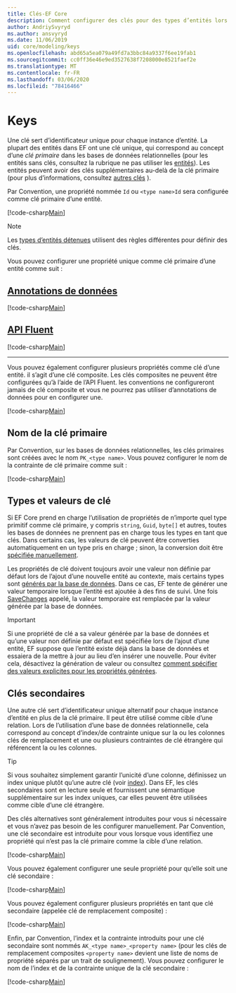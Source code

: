 ```yaml
---
title: Clés-EF Core
description: Comment configurer des clés pour des types d’entités lors de l’utilisation de Entity Framework Core
author: AndriySvyryd
ms.author: ansvyryd
ms.date: 11/06/2019
uid: core/modeling/keys
ms.openlocfilehash: abd65a5ea079a49fd7a3bbc84a9337f6ee19fab1
ms.sourcegitcommit: cc0ff36e46e9ed3527638f7208000e8521faef2e
ms.translationtype: MT
ms.contentlocale: fr-FR
ms.lasthandoff: 03/06/2020
ms.locfileid: "78416466"
---
```

# <a name="keys"></a>Keys

Une clé sert d’identificateur unique pour chaque instance d’entité. La plupart des entités dans EF ont une clé unique, qui correspond au concept d’une *clé primaire* dans les bases de données relationnelles (pour les entités sans clés, consultez la rubrique ne pas utiliser les [entités](xref:core/modeling/keyless-entity-types)). Les entités peuvent avoir des clés supplémentaires au-delà de la clé primaire (pour plus d’informations, consultez [autres clés](#alternate-keys) ).

Par Convention, une propriété nommée `Id` ou `<type name>Id` sera configurée comme clé primaire d’une entité.

[!code-csharp[Main](../../../samples/core/Modeling/Conventions/KeyId.cs?name=KeyId&highlight=3,11)]

> [!NOTE]
> Les [types d’entités détenues](xref:core/modeling/owned-entities) utilisent des règles différentes pour définir des clés.

Vous pouvez configurer une propriété unique comme clé primaire d’une entité comme suit :

## <a name="data-annotations"></a>[Annotations de données](#tab/data-annotations)

[!code-csharp[Main](../../../samples/core/Modeling/DataAnnotations/KeySingle.cs?name=KeySingle&highlight=3)]

## <a name="fluent-api"></a>[API Fluent](#tab/fluent-api)

[!code-csharp[Main](../../../samples/core/Modeling/FluentAPI/KeySingle.cs?name=KeySingle&highlight=4)]

***

Vous pouvez également configurer plusieurs propriétés comme clé d’une entité. il s’agit d’une clé composite. Les clés composites ne peuvent être configurées qu’à l’aide de l’API Fluent. les conventions ne configureront jamais de clé composite et vous ne pourrez pas utiliser d’annotations de données pour en configurer une.

[!code-csharp[Main](../../../samples/core/Modeling/FluentAPI/KeyComposite.cs?name=KeyComposite&highlight=4)]

## <a name="primary-key-name"></a>Nom de la clé primaire

Par Convention, sur les bases de données relationnelles, les clés primaires sont créées avec le nom `PK_<type name>`. Vous pouvez configurer le nom de la contrainte de clé primaire comme suit :

[!code-csharp[Main](../../../samples/core/Modeling/FluentAPI/KeyName.cs?name=KeyName&highlight=5)]

## <a name="key-types-and-values"></a>Types et valeurs de clé

Si EF Core prend en charge l’utilisation de propriétés de n’importe quel type primitif comme clé primaire, y compris `string`, `Guid`, `byte[]` et autres, toutes les bases de données ne prennent pas en charge tous les types en tant que clés. Dans certains cas, les valeurs de clé peuvent être converties automatiquement en un type pris en charge ; sinon, la conversion doit être [spécifiée manuellement](xref:core/modeling/value-conversions).

Les propriétés de clé doivent toujours avoir une valeur non définie par défaut lors de l’ajout d’une nouvelle entité au contexte, mais certains types sont [générés par la base de données](xref:core/modeling/generated-properties). Dans ce cas, EF tente de générer une valeur temporaire lorsque l’entité est ajoutée à des fins de suivi. Une fois [SaveChanges](/dotnet/api/Microsoft.EntityFrameworkCore.DbContext.SaveChanges) appelé, la valeur temporaire est remplacée par la valeur générée par la base de données.

> [!Important]
> Si une propriété de clé a sa valeur générée par la base de données et qu’une valeur non définie par défaut est spécifiée lors de l’ajout d’une entité, EF suppose que l’entité existe déjà dans la base de données et essaiera de la mettre à jour au lieu d’en insérer une nouvelle. Pour éviter cela, désactivez la génération de valeur ou consultez [comment spécifier des valeurs explicites pour les propriétés générées](../saving/explicit-values-generated-properties.md).

## <a name="alternate-keys"></a>Clés secondaires

Une autre clé sert d’identificateur unique alternatif pour chaque instance d’entité en plus de la clé primaire. Il peut être utilisé comme cible d’une relation. Lors de l’utilisation d’une base de données relationnelle, cela correspond au concept d’index/de contrainte unique sur la ou les colonnes clés de remplacement et une ou plusieurs contraintes de clé étrangère qui référencent la ou les colonnes.

> [!TIP]
> Si vous souhaitez simplement garantir l’unicité d’une colonne, définissez un index unique plutôt qu’une autre clé (voir [index](indexes.md)). Dans EF, les clés secondaires sont en lecture seule et fournissent une sémantique supplémentaire sur les index uniques, car elles peuvent être utilisées comme cible d’une clé étrangère.

Des clés alternatives sont généralement introduites pour vous si nécessaire et vous n’avez pas besoin de les configurer manuellement. Par Convention, une clé secondaire est introduite pour vous lorsque vous identifiez une propriété qui n’est pas la clé primaire comme la cible d’une relation.

[!code-csharp[Main](../../../samples/core/Modeling/Conventions/AlternateKey.cs?name=AlternateKey&highlight=12)]

Vous pouvez également configurer une seule propriété pour qu’elle soit une clé secondaire :

[!code-csharp[Main](../../../samples/core/Modeling/FluentAPI/AlternateKeySingle.cs?name=AlternateKeySingle&highlight=4)]

Vous pouvez également configurer plusieurs propriétés en tant que clé secondaire (appelée clé de remplacement composite) :

[!code-csharp[Main](../../../samples/core/Modeling/FluentAPI/AlternateKeyComposite.cs?name=AlternateKeyComposite&highlight=4)]

Enfin, par Convention, l’index et la contrainte introduits pour une clé secondaire sont nommés `AK_<type name>_<property name>` (pour les clés de remplacement composites `<property name>` devient une liste de noms de propriété séparés par un trait de soulignement). Vous pouvez configurer le nom de l’index et de la contrainte unique de la clé secondaire :

[!code-csharp[Main](../../../samples/core/Modeling/FluentAPI/AlternateKeyName.cs?name=AlternateKeyName&highlight=5)]
